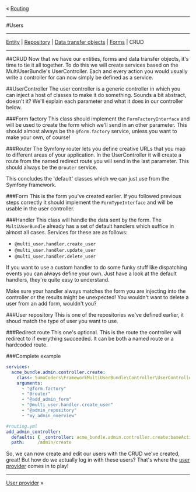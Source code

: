 « [Routing](routing.md)
***
#Users
***
[Entity](users_entity.md) | [Repository](users_repositories.md) | [Data transfer objects](users_dto.md) | [Forms](users_forms.md) | CRUD
***
##CRUD
Now that we have our entities, forms and data transfer objects, it's time to tie it all together. To do this we will create services based on the MultiUserBundle's UserController. Each and every action you would usually write a controller for can now simply be defined as a service.

##UserController
The user controller is a generic controller in which you can inject a host of classes to make it do something. Sounds a bit abstract, doesn't it? We'll explain each parameter and what it does in our controller below.

###Form factory
This class should implement the `FormFactoryInterface` and will be used to create the form which we'll send in an other parameter. This should almost always be the `@form.factory` service, unless you want to make your own, of course!

###Router
The Symfony router lets you define creative URLs that you map to different areas of your application. In the UserController it will create a route from the named redirect route you will send in the last parameter. This should always be the `@router` service. 

This concludes the 'default' classes which we can just use from the Symfony framework.

###Form
This is the form you've created earlier. If you followed previous steps correctly it should implement the `FormTypeInterface` and will be usable in the user controller. 

###Handler
This class will handle the data sent by the form. The `MultiUserBundle` already has a set of default handlers which suffice in almost all cases. Services for these are as follows:

* `@multi_user.handler.create_user`
* `@multi_user.handler.update_user`
* `@multi_user.handler.delete_user`

If you want to use a custom handler to do some funky stuff like dispatching events you can always define your own. Just have a look at the default handlers, they're quite easy to understand.

Make sure your handler always matches the form you are injecting into the controller or the results might be unexpected! You wouldn't want to delete a user from an add form, wouldn't you?

###User repository
This is one of the repositories we've defined earlier, it shoud match the type of user you want to use.

###Redirect route
This one's optional. This is the route the controller will redirect to if everything succeeded. It can be both a named route or a hardcoded route.

###Complete example
```yaml
services:
  acme_bundle.admin.controller.create:
    class: SumoCoders\FrameworkMultiUserBundle\Controller\UserController
    arguments:
      - "@form.factory"
      - "@router"
      - "@add_admin_form"
      - "@multi_user.handler.create_user"
      - "@admin_repository"
      - "my_admin_overview"
```
```yaml
#routing.yml
add_admin_controller:
  defaults: { _controller: acme_bundle.admin.controller.create:baseAction}
  path:     /admin/create
```

So, we can now create and edit our users with the CRUD we've created, great! But how do we actually log in with these users? That's where the [user provider](user_provider.md) comes in to play!
***
[User provider](user_provider.md) »